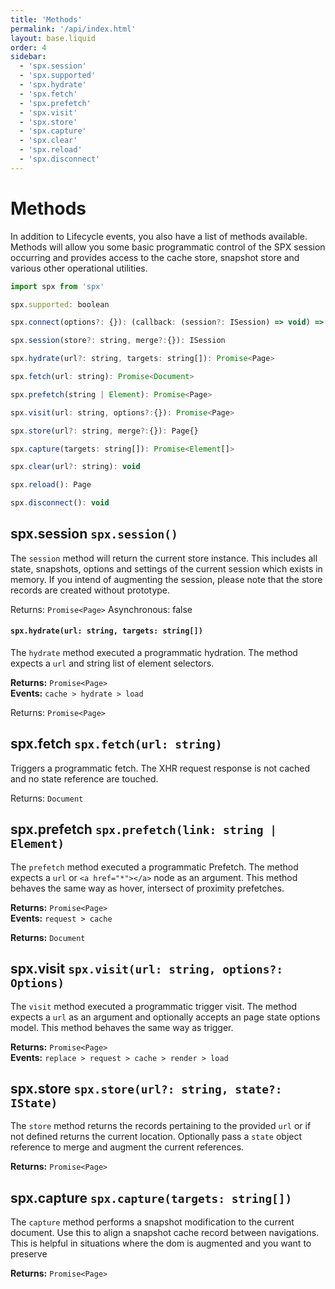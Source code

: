 ```yaml
---
title: 'Methods'
permalink: '/api/index.html'
layout: base.liquid
order: 4
sidebar:
  - 'spx.session'
  - 'spx.supported'
  - 'spx.hydrate'
  - 'spx.fetch'
  - 'spx.prefetch'
  - 'spx.visit'
  - 'spx.store'
  - 'spx.capture'
  - 'spx.clear'
  - 'spx.reload'
  - 'spx.disconnect'
---
```


# Methods

In addition to Lifecycle events, you also have a list of methods available. Methods will allow you some basic programmatic control of the SPX session occurring and provides access to the cache store, snapshot store and various other operational utilities.

```js
import spx from 'spx'

spx.supported: boolean

spx.connect(options?: {}): (callback: (session?: ISession) => void) => void

spx.session(store?: string, merge?:{}): ISession

spx.hydrate(url?: string, targets: string[]): Promise<Page>

spx.fetch(url: string): Promise<Document>

spx.prefetch(string | Element): Promise<Page>

spx.visit(url: string, options?:{}): Promise<Page>

spx.store(url?: string, merge?:{}): Page{}

spx.capture(targets: string[]): Promise<Element[]>

spx.clear(url?: string): void

spx.reload(): Page

spx.disconnect(): void

```

## spx.session `spx.session()`

The `session` method will return the current store instance. This includes all state, snapshots, options and settings of the current session which exists in memory. If you intend of augmenting the session, please note that the store records are created without prototype.

<span class="fc-gray">Returns</span>: `Promise<Page>`
<span class="fc-gray">Asynchronous</span>: <span class="ff-code fs-md fc-cyan">false</span>

#### `spx.hydrate(url: string, targets: string[])`

The `hydrate` method executed a programmatic hydration. The method expects a `url` and string list of element selectors.

**Returns:** `Promise<Page>`<br>
**Events:** `cache > hydrate > load`

<span class="fc-gray">Returns</span>: `Promise<Page>`

## spx.fetch `spx.fetch(url: string)`

Triggers a programmatic fetch. The XHR request response is not cached and no state reference are touched.

<span class="fc-gray">Returns</span>: `Document`

## spx.prefetch `spx.prefetch(link: string | Element)`

The `prefetch` method executed a programmatic Prefetch. The method expects a `url` or `<a href="*"></a>` node as an argument. This method behaves the same way as hover, intersect of proximity prefetches.

**Returns:** `Promise<Page>`<br>
**Events:** `request > cache`

**Returns:** `Document`<br>

## spx.visit `spx.visit(url: string, options?: Options)`

The `visit` method executed a programmatic trigger visit. The method expects a `url` as an argument and optionally accepts an page state options model. This method behaves the same way as trigger.

**Returns:** `Promise<Page>`<br>
**Events:** `replace > request > cache > render > load`

## spx.store `spx.store(url?: string, state?: IState)`

The `store` method returns the records pertaining to the provided `url` or if not defined returns the current location. Optionally pass a `state` object reference to merge and augment the current references.

**Returns:** `Promise<Page>`

## spx.capture `spx.capture(targets: string[])`

The `capture` method performs a snapshot modification to the current document. Use this to align a snapshot cache record between navigations. This is helpful in situations where the dom is augmented and you want to preserve

**Returns:** `Promise<Page>`
